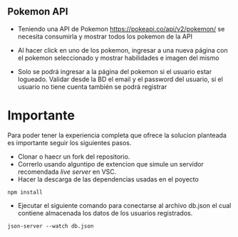 ## Pokemon API
* Teniendo una API de Pokemon https://pokeapi.co/api/v2/pokemon/ se necesita consumirla y mostrar
todos los pokemon de la API

* Al hacer click en uno de los pokemon, ingresar a una nueva página con el pokemon seleccionado y
mostrar habilidades e imagen del mismo

* Solo se podrá ingresar a la página del pokemon si el usuario estar logueado. Validar desde la BD el
email y el password del usuario, si el usuario no tiene cuenta también se podrá registrar


# Importante
Para poder tener la experiencia completa que ofrece la solucion planteada es importante seguir los siguientes pasos.

* Clonar o haecr un fork del repositorio.
* Correrlo usando alguntipo de extencion que simule un servidor recomendada *live server* en VSC.
* Hacer la descarga de las dependencias usadas en el poyecto  

``` npm install ```

* Ejecutar el siguiente comando para conectarse al archivo db.json el cual contiene almacenada los datos de los usuarios registrados.  

``` json-server --watch db.json ```
